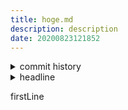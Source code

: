 ```yaml
---
title: hoge.md
description: description
date: 20200823121852
---
```

<!-- history area start -->
<details><summary>commit history</summary><div><ol>
<li>2020/08/23 12:18:52 cae00fe</li>
<li>2020/08/23 12:18:50 25a45ef</li>
<li>2020/08/23 12:13:18 1088b30</li>
<li>2020/08/23 00:04:14 45160de</li>
<li>2020/08/23 00:03:50 4a2cca3</li>
<li>2020/08/23 00:03:22 3515b21</li>
<li>2020/08/23 00:01:49 7f6def5</li>
<li>2020/08/23 00:01:20 bf92eb3</li>
<li>2020/08/23 00:00:27 9bc8d69</li>
<li>2020/08/23 00:00:24 4cedbb2</li>
</ol></div></details>
<!-- history area end -->
<!-- toc area start -->
<details><summary>headline</summary><div>
<!-- START doctoc -->
<!-- END doctoc -->
</div></details>
<!-- toc area end -->



firstLine
